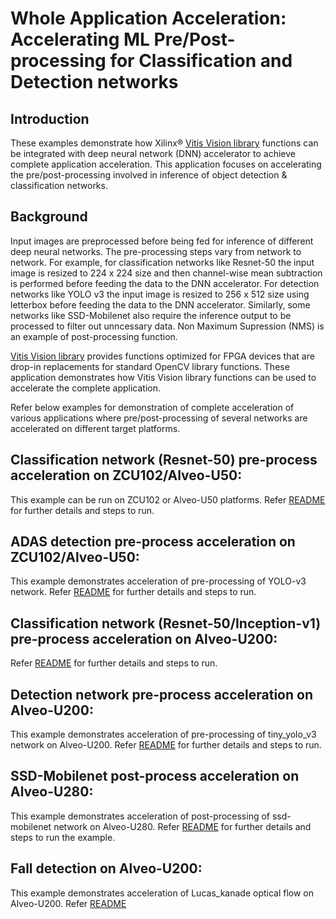 # Whole Application Acceleration: Accelerating ML Pre/Post-processing for Classification and Detection networks

## Introduction

These examples demonstrate how Xilinx® [Vitis Vision library](https://github.com/Xilinx/Vitis_Libraries/tree/master/vision) functions can be integrated with deep neural network (DNN) accelerator to achieve complete application acceleration. This application focuses on accelerating the pre/post-processing involved in inference of object detection & classification networks.

## Background

Input images are preprocessed  before being fed for inference of different deep neural networks. The pre-processing steps vary from network to network. For example, for classification networks like Resnet-50 the input image is resized to 224 x 224 size and then channel-wise mean subtraction is performed before feeding the data to the DNN accelerator. For detection networks like YOLO v3 the input image is resized to 256 x 512 size using letterbox before feeding the data to the DNN accelerator. Similarly, some networks like SSD-Mobilenet also require the inference output to be processed to filter out unncessary data. Non Maximum Supression (NMS) is an example of post-processing function.


[Vitis Vision library](https://github.com/Xilinx/Vitis_Libraries/tree/master/vision) provides functions optimized for FPGA devices that are drop-in replacements for standard OpenCV library functions. These application demonstrates how Vitis Vision library functions can be used to accelerate the complete application.

Refer below examples for demonstration of complete acceleration of various applications where pre/post-processing of several networks are accelerated on different target platforms.


## Classification network (Resnet-50) pre-process acceleration on ZCU102/Alveo-U50:

This example can be run on ZCU102 or Alveo-U50 platforms. Refer [README](./resnet50_mt_py_waa/README.md) for further details and steps to run.

## ADAS detection pre-process acceleration on ZCU102/Alveo-U50:

This example demonstrates acceleration of pre-processing of YOLO-v3 network. Refer [README](./adas_detection_waa/README.md) for further details and steps to run.

## Classification network (Resnet-50/Inception-v1) pre-process acceleration on Alveo-U200:

Refer [README](./classification/README.md) for further details and steps to run.

## Detection network pre-process acceleration on Alveo-U200:

This example demonstrates acceleration of pre-processing of tiny_yolo_v3 network on Alveo-U200. Refer [README](./yolo/README.md) for further details and steps to run.

## SSD-Mobilenet post-process acceleration on Alveo-U280:

This example demonstrates acceleration of post-processing of ssd-mobilenet network on Alveo-U280. Refer [README](./ssd_mobilenet/README.md) for further details and steps to run the example.


## Fall detection on Alveo-U200:

This example demonstrates acceleration of Lucas_kanade optical flow on Alveo-U200. Refer [README](./fall_detection/README.md)
